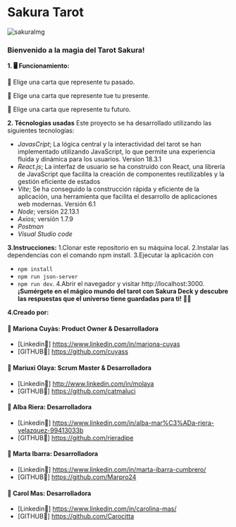 # Sakura Tarot

![sakuraImg](https://github.com/user-attachments/assets/741028ae-2ae4-4230-9520-a96b17746aa6)

### Bienvenido a la magia del Tarot Sakura!

**1. 🖥️ Funcionamiento:**

   🌌 Elige una carta que represente tu pasado.

   🌟 Elige una carta que represente tue tu presente.

   🌈 Elige una carta que represente tu futuro.

**2. Técnologias usadas** 
Este proyecto se ha desarrollado utilizando las siguientes tecnologías:
  * *JavasCript*;  La lógica central y la interactividad del tarot se han implementado utilizando JavaScript, lo que permite una experiencia fluida y dinámica para los usuarios. Version 18.3.1
  *  *React.js*; La interfaz de usuario se ha construido con React, una librería de JavaScript que facilita la creación de componentes reutilizables y la gestión eficiente de estados
  *  *Vite*; Se ha conseguido la construcción rápida y eficiente de la aplicación, una herramienta que facilita el desarrollo de aplicaciones web modernas. Versión 6.1
  *  *Node*; versión 22.13.1
  *  *Axios*; versión 1.7.9
  *  *Postman*
  *  *Visual Studio code*

**3.Instrucciones:**
1.Clonar este repositorio en su máquina local.
2.Instalar las dependencias con el comando npm install.
3.Ejecutar la aplicación con
  - ```npm install```
  - ```npm run json-server ```
  - ```npm run dev```.
4.Abrir el navegador y visitar http://localhost:3000.
**¡Sumérgete en el mágico mundo del tarot con Sakura Deck y descubre las respuestas que el universo tiene guardadas para ti! 🌈✨**

**4.Creado por:**
#### 👩 Mariona Cuyàs: Product Owner & Desarrolladora
* [Linkedin🔗] https://www.linkedin.com/in/mariona-cuyas
* [GITHUB🔗] https://github.com/cuyass
#### 👩 Mariuxi Olaya: Scrum Master & Desarrolladora
* [Linkedin🔗]  http://www.linkedin.com/in/molaya
* [GITHUB🔗]  https://github.com/catmaluci
####  👩 Alba Riera: Desarrolladora 
* [Linkedin🔗]  https://www.linkedin.com/in/alba-mar%C3%ADa-riera-velazquez-99413033b
* [GITHUB🔗]  https://github.com/rieradipe
####  👩 Marta Ibarra: Desarrolladora
* [Linkedin🔗]  https://www.linkedin.com/in/marta-ibarra-cumbrero/
* [GITHUB🔗]  https://github.com/Marpro24
####  👩 Carol Mas: Desarrolladora
* [Linkedin🔗]  https://www.linkedin.com/in/carolina-mas/
* [GITHUB🔗]  https://github.com/Carocitta


  





  
